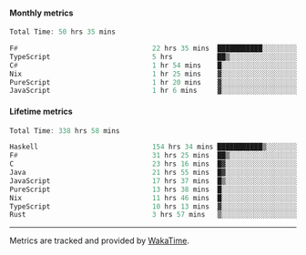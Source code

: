 #### Monthly metrics
<!--START_SECTION:wakamonthly-->

```asm
Total Time: 50 hrs 35 mins

F#                                 22 hrs 35 mins  ███████████░░░░░░░░░░░░░░   44.64 %
TypeScript                         5 hrs           ██▒░░░░░░░░░░░░░░░░░░░░░░   09.90 %
C#                                 1 hr 54 mins    █░░░░░░░░░░░░░░░░░░░░░░░░   03.76 %
Nix                                1 hr 25 mins    ▓░░░░░░░░░░░░░░░░░░░░░░░░   02.83 %
PureScript                         1 hr 20 mins    ▓░░░░░░░░░░░░░░░░░░░░░░░░   02.66 %
JavaScript                         1 hr 6 mins     ▓░░░░░░░░░░░░░░░░░░░░░░░░   02.20 %
```

<!--END_SECTION:wakamonthly-->
#### Lifetime metrics
<!--START_SECTION:wakalifetime-->

```asm
Total Time: 338 hrs 58 mins

Haskell                            154 hrs 34 mins ███████████▒░░░░░░░░░░░░░   45.44 %
F#                                 31 hrs 25 mins  ██▒░░░░░░░░░░░░░░░░░░░░░░   09.24 %
C                                  23 hrs 16 mins  █▓░░░░░░░░░░░░░░░░░░░░░░░   06.84 %
Java                               21 hrs 55 mins  █▓░░░░░░░░░░░░░░░░░░░░░░░   06.45 %
JavaScript                         17 hrs 37 mins  █▒░░░░░░░░░░░░░░░░░░░░░░░   05.18 %
PureScript                         13 hrs 38 mins  █░░░░░░░░░░░░░░░░░░░░░░░░   04.01 %
Nix                                11 hrs 46 mins  █░░░░░░░░░░░░░░░░░░░░░░░░   03.46 %
TypeScript                         10 hrs 13 mins  ▓░░░░░░░░░░░░░░░░░░░░░░░░   03.00 %
Rust                               3 hrs 57 mins   ▒░░░░░░░░░░░░░░░░░░░░░░░░   01.17 %
```

<!--END_SECTION:wakalifetime-->

---

Metrics are tracked and provided by [WakaTime](https://github.com/athul/waka-readme).
